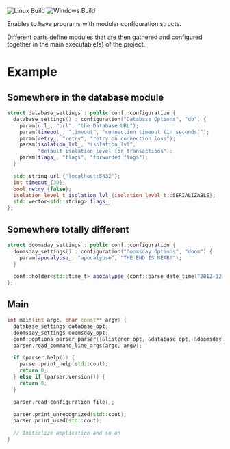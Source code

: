 ![Linux Build](https://github.com/motis-project/conf/workflows/Linux%20Build/badge.svg)
![Windows Build](https://github.com/motis-project/conf/workflows/Windows%20Build/badge.svg)

Enables to have programs with modular configuration structs.

Different parts define modules that are then gathered and configured together in the main executable(s) of the project.


# Example

## Somewhere in the database module
```cpp
struct database_settings : public conf::configuration {
  database_settings() : configuration("Database Options", "db") {
    param(url_, "url", "the Database URL");
    param(timeout_, "timeout", "connection timeout (in seconds)");
    param(retry_, "retry", "retry on connection loss");
    param(isolation_lvl_, "isolation_lvl",
          "default isolation level for transactions");
    param(flags_, "flags", "forwarded flags");
  }

  std::string url_{"localhost:5432"};
  int timeout_{30};
  bool retry_{false};
  isolation_level_t isolation_lvl_{isolation_level_t::SERIALIZABLE};
  std::vector<std::string> flags_;
};
```


## Somewhere totally different
```cpp
struct doomsday_settings : public conf::configuration {
  doomsday_settings() : configuration("Doomsday Options", "doom") {
    param(apocalypse_, "apocalypse", "THE END IS NEAR!");
  }

  conf::holder<std::time_t> apocalypse_{conf::parse_date_time("2012-12-21")};
};
```


## Main
```cpp
int main(int argc, char const** argv) {
  database_settings database_opt;
  doomsday_settings doomsday_opt;
  conf::options_parser parser({&listener_opt, &database_opt, &doomsday_opt});
  parser.read_command_line_args(argc, argv);

  if (parser.help()) {
    parser.print_help(std::cout);
    return 0;
  } else if (parser.version()) {
    return 0;
  }

  parser.read_configuration_file();

  parser.print_unrecognized(std::cout);
  parser.print_used(std::cout);

  // Initialize application and so on
}
```
